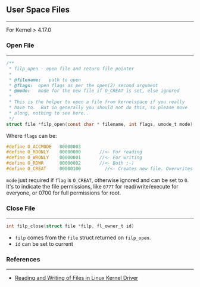 ## User Space Files
---
For Kernel > 4.17.0


### Open File
---
```c 
/**
 * filp_open - open file and return file pointer
 *
 * @filename:	path to open
 * @flags:	open flags as per the open(2) second argument
 * @mode:	mode for the new file if O_CREAT is set, else ignored
 *
 * This is the helper to open a file from kernelspace if you really
 * have to.  But in generally you should not do this, so please move
 * along, nothing to see here..
 */
struct file *filp_open(const char * filename, int flags, umode_t mode);
```
Where `flags` can be:
```c
#define O_ACCMODE	00000003
#define O_RDONLY	00000000       //<- For reading
#define O_WRONLY	00000001       //<- For writing
#define O_RDWR		00000002       //<- Both ;-)
#define O_CREAT		00000100	     //<- Creates new file. Overwrites if exist
```
`mode` just required if `flag` is `O_CREAT`, otherwise ignored and can be set to `0`. It's to indicate the file permissions, like `0777` for read/write/execute for everyone, or 0700 for full permissions for root.

### Close File
---
```c 
int filp_close(struct file *filp, fl_owner_t id)
```
- `filp` comes from the `file` struct returned on `filp_open`.
- `id` can be set to current

### References
---

- [Reading and Writing of Files in Linux Kernel Driver](https://www.programmersought.com/article/83015124510/)

